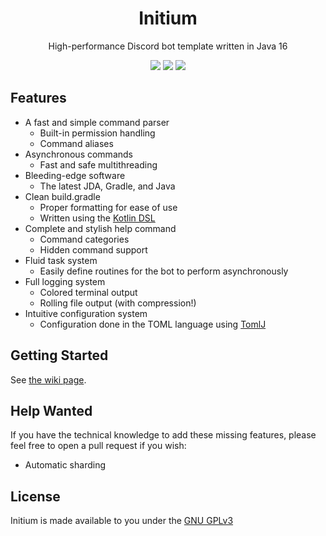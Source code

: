 <!-- Sorry for this HTML bit, but once you use a div, you gotta commit to the div. -->
<div align="center">
  <h1>Initium</h1>

  High-performance Discord bot template written in Java 16

  <p>
    <img src="https://img.shields.io/github/workflow/status/zorroware/initium/Gradle%20CI?style=for-the-badge" />
    <img src="https://img.shields.io/github/license/zorroware/initium?style=for-the-badge" />
    <a href="https://discord.gg/QPgeT3VN4c"><img src="https://img.shields.io/discord/862783925093138443?color=7289DA&logo=discord&style=for-the-badge" /></a>
</p>
</div>

## Features
* A fast and simple command parser
  * Built-in permission handling
  * Command aliases
* Asynchronous commands
  * Fast and safe multithreading
* Bleeding-edge software
  * The latest JDA, Gradle, and Java
* Clean build.gradle
  * Proper formatting for ease of use
  * Written using the [Kotlin DSL](https://docs.gradle.org/current/userguide/kotlin_dsl.html)
* Complete and stylish help command
  * Command categories
  * Hidden command support
* Fluid task system
  * Easily define routines for the bot to perform asynchronously
* Full logging system
  * Colored terminal output
  * Rolling file output (with compression!)
* Intuitive configuration system
  * Configuration done in the TOML language using [TomlJ](https://github.com/tomlj/tomlj)

## Getting Started
See [the wiki page](https://github.com/zorroware/initium/wiki/Getting-Started).

## Help Wanted
If you have the technical knowledge to add these missing features, please feel free to open a pull request if you wish:
* Automatic sharding

## License
Initium is made available to you under the [GNU GPLv3](https://www.gnu.org/licenses/gpl-3.0.en.html)
